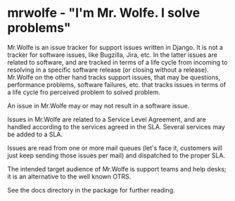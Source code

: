 mrwolfe - "I'm Mr. Wolfe. I solve problems"
===========================================

Mr.Wolfe is an issue tracker for support issues written in Django. It
is not a tracker for software issues, like Bugzilla, Jira, etc. In the
latter issues are related to software, and are tracked in terms of a
life cycle from incoming to resolving in a specific software release
(or closing without a release). Mr.Wolfe on the other hand tracks
support issues, that may be questions, performance problems, software
failures, etc. that tracks issues in terms of a life cycle fro
perceived problem to solved problem.

An issue in Mr.Wolfe may or may not result in a software issue.

Issues in Mr.Wolfe are related to a Service Level Agreement, and are
handled according to the services agreed in the SLA. Several services
may be added to a SLA. 

Issues are read from one or more mail queues (let's face it, customers
will just keep sending those issues per mail) and dispatched to the
proper SLA.

The intended target audience of Mr.Wolfe is support teams and
help desks; it is an alternative to the well known OTRS.

See the docs directory in the package for further reading.

